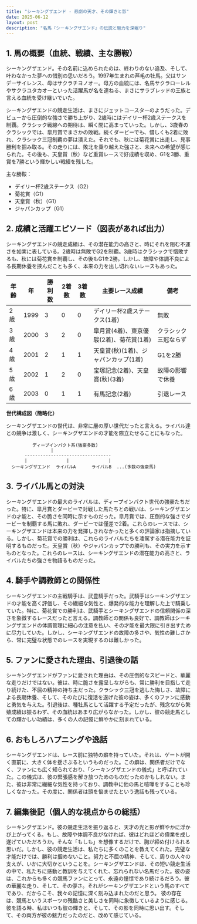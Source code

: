 ```yaml
---
title: "シーキングザエンド - 悲劇の天才、その輝きと影"
date: 2025-06-12
layout: post
description: "名馬『シーキングザエンド』の伝説と魅力を深堀り"
---
```


## 1. 馬の概要（血統、戦績、主な勝鞍）

シーキングザエンド。その名前に込められたのは、終わりのない追及、そして、叶わなかった夢への惜別の思いだろう。1997年生まれの芦毛の牡馬。父はサンデーサイレンス、母はサクラチヨノオー。母方の血統には、名馬サクラローレルやサクラユタカオーといった活躍馬が名を連ねる、まさにサラブレッドの王族と言える血統を受け継いでいた。

シーキングザエンドの競走生活は、まさにジェットコースターのようだった。デビューから圧倒的な強さで勝ち上がり、2歳時にはデイリー杯2歳ステークスを制覇。クラシック戦線への期待は、瞬く間に高まっていった。しかし、3歳春のクラシックでは、皐月賞でまさかの敗戦。続くダービーでも、惜しくも2着に敗れ、クラシック三冠制覇の夢は潰えた。それでも、秋には菊花賞に出走し、見事勝利を掴み取る。その走りには、敗北を乗り越えた強さと、未来への希望が感じられた。その後も、天皇賞（秋）など重賞レースで好成績を収め、G1を3勝、重賞を7勝という輝かしい戦績を残した。

主な勝鞍：

* デイリー杯2歳ステークス（G2）
* 菊花賞（G1）
* 天皇賞（秋）（G1）
* ジャパンカップ（G1）


## 2. 成績と活躍エピソード（図表があれば出力）

シーキングザエンドの競走成績は、その潜在能力の高さと、時にそれを阻む不運さを如実に表している。2歳時は無敗でG2を制覇。3歳時はクラシックで惜敗するも、秋には菊花賞を制覇し、その後もG1を2勝。しかし、故障や体調不良による長期休養を挟んだことも多く、本来の力を出し切れないレースもあった。

| 年齢 | 年 | 勝利数 | 2着数 | 3着数 | 主要レース成績 | 備考 |
|---|---|---|---|---|---|---|
| 2歳 | 1999 | 3 | 0 | 0 | デイリー杯2歳ステークス(1着) | 無敗 |
| 3歳 | 2000 | 3 | 2 | 0 | 皐月賞(4着)、東京優駿(2着)、菊花賞(1着) | クラシック三冠ならず |
| 4歳 | 2001 | 2 | 1 | 1 | 天皇賞(秋)(1着)、ジャパンカップ(1着) | G1を2勝 |
| 5歳 | 2002 | 1 | 2 | 0 | 宝塚記念(2着)、天皇賞(秋)(3着) | 故障の影響で休養 |
| 6歳 | 2003 | 0 | 1 | 1 | 有馬記念(2着) | 引退レース |


**世代構成図（簡略化）**

シーキングザエンドの世代は、非常に層の厚い世代だったと言える。ライバル達との競争は激しく、シーキングザエンドの才能を際立たせることにもなった。

```
          ディープインパクト系(強豪多数)
                 |
       ---------------------------------
       |               |               |
  シーキングザエンド  ライバルA      ライバルB  ...(多数の強豪馬)
```


## 3. ライバル馬との対決

シーキングザエンドの最大のライバルは、ディープインパクト世代の強豪たちだった。特に、皐月賞とダービーで対戦した馬たちとの戦いは、シーキングザエンドの才能と、その脆さを同時に示すものだった。皐月賞では、圧倒的な強さでダービーを制覇する馬に敗れ、ダービーでは僅差で2着。これらのレースでは、シーキングザエンドは本来の力を発揮しきれなかったと多くの評論家は指摘している。しかし、菊花賞での勝利は、これらのライバルたちを凌駕する潜在能力を証明するものだった。天皇賞（秋）やジャパンカップでの勝利も、その実力を示すものとなった。これらのレースは、シーキングザエンドの潜在能力の高さと、ライバルたちの強さを物語るものだった。


## 4. 騎手や調教師との関係性

シーキングザエンドの主戦騎手は、武豊騎手だった。武騎手はシーキングザエンドの才能を高く評価し、その繊細な気性と、爆発的な能力を理解した上で騎乗していた。特に、菊花賞での勝利は、武騎手とシーキングザエンドの信頼関係の深さを象徴するレースだったと言える。調教師との関係も良好で、調教師はシーキングザエンドの体調管理に細心の注意を払い、その才能を最大限に引き出すために尽力していた。しかし、シーキングザエンドの故障の多さや、気性の難しさから、常に完璧な状態でのレースを実現するのは難しかった。


## 5. ファンに愛された理由、引退後の話

シーキングザエンドがファンに愛された理由は、その圧倒的なスピードと、華麗な走りだけではない。彼は、時に脆さを露呈しながらも、常に勝利を目指して走り続けた、不屈の精神の持ち主だった。クラシック三冠を逃した悔しさ、故障による長期休養、そして、そのたびに復活を遂げた彼の姿は、多くのファンに感動と勇気を与えた。引退後は、種牡馬として活躍する予定だったが、残念ながら繁殖成績は振るわず、その血統はあまり広がらなかった。しかし、彼の競走馬としての輝かしい功績は、多くの人の記憶に鮮やかに刻まれている。


## 6. おもしろハプニングや逸話

シーキングザエンドは、レース前に独特の癖を持っていた。それは、ゲートが開く直前に、大きく体を揺さぶるというものだった。この癖は、関係者だけでなく、ファンにも広く知られており、「シーキングザエンドの儀式」と呼ばれていた。この儀式は、彼の緊張感を解き放つためのものだったのかもしれない。また、彼は非常に繊細な気性を持っており、調教中に他の馬と喧嘩をすることも珍しくなかった。その度に、関係者は頭を悩ませたという逸話も残っている。


## 7. 編集後記（個人的な視点からの総括）

シーキングザエンド。彼の競走生活を振り返ると、天才の光と影が鮮やかに浮かび上がってくる。もし、故障や体調不良がなければ、彼はどれほどの偉業を成し遂げていただろうか。そんな「もしも」を想像するだけで、胸が締め付けられる思いだ。しかし、彼の競走生活は、私たちに多くのことを教えてくれた。完璧な才能だけでは、勝利は掴めないこと。努力と不屈の精神、そして、周りの人々の支えが、いかに大切かということを。シーキングザエンドは、その短い競走生活の中で、私たちに感動と教訓を与えてくれた、忘れられない名馬だった。彼の姿は、これからも多くの競馬ファンにとって、永遠の憧憬であり続けるだろう。彼の華麗な走り、そして、その儚さ。それがシーキングザエンドという馬のすべてであり、だからこそ、我々の記憶に深く刻み込まれたのだと思う。  彼の存在は、競馬というスポーツの残酷さと美しさを同時に象徴しているように感じる。  彼を語る時、私はいつも彼の輝きと、そして、その影を同時に思い出す。そして、その両方が彼の魅力だったのだと、改めて感じている。
